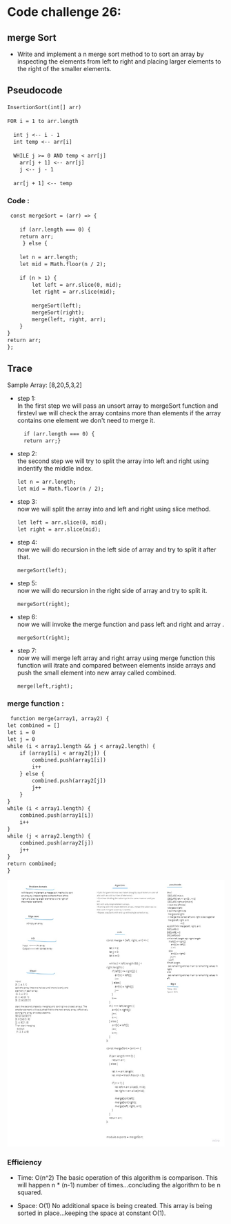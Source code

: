 # Code challenge 26:

## merge Sort
<!-- Description of the challenge -->
- Write and implement a n merge sort method to to sort an array by inspecting the elements from left to right and placing larger elements to the right of the smaller elements.  


## Pseudocode  
        
    InsertionSort(int[] arr)

    FOR i = 1 to arr.length

      int j <-- i - 1
      int temp <-- arr[i]

      WHILE j >= 0 AND temp < arr[j]
        arr[j + 1] <-- arr[j]
        j <-- j - 1

      arr[j + 1] <-- temp    
       

 ### Code :   

     const mergeSort = (arr) => {

        if (arr.length === 0) {
        return arr;
         } else {

        let n = arr.length;
        let mid = Math.floor(n / 2);

        if (n > 1) {
            let left = arr.slice(0, mid);
            let right = arr.slice(mid);

            mergeSort(left);
            mergeSort(right);
            merge(left, right, arr);
        }
    }
    return arr;
    };
## Trace  

Sample Array: [8,20,5,3,2]  

- step 1:  
In the first step we will pass an unsort  array to mergeSort function and firstevl we will check the array contains more than elements if the array contains one element we don't need to merge it.  


        if (arr.length === 0) {
        return arr;}  
    
- step 2:  
the second step we will try to split the array into left and right using indentify the middle index.  

  

      let n = arr.length;
      let mid = Math.floor(n / 2); 
  
- step 3:  
now we will split the array into and left and right using slice method.


      let left = arr.slice(0, mid);
      let right = arr.slice(mid); 

- step 4:  
now we will do recursion in the left side of array and try to split it after that.


      mergeSort(left);

- step 5:  
now we will do recursion in the right side of array and try to split it.


      mergeSort(right);


- step 6:  
now we will invoke the merge function and pass left and right and array .


      mergeSort(right);


- step 7:  
now we will  merge left array and  right array using merge function this function will itrate and compared between elements inside arrays and push the small element into new array called combined.


      merge(left,right);

### merge function :
     function merge(array1, array2) {
    let combined = []
    let i = 0
    let j = 0
    while (i < array1.length && j < array2.length) {
        if (array1[i] < array2[j]) {
            combined.push(array1[i])
            i++
        } else {
            combined.push(array2[j])
            j++
        }
    }
    while (i < array1.length) {
        combined.push(array1[i])
        i++
    }
    while (j < array2.length) {
        combined.push(array2[j])
        j++
    }
    return combined;
    }

<!-- Embedded whiteboard image -->

![image](./assets/mergeSortArray.jpg)

### Efficiency
<!-- What approach did you take? Discuss Why. What is the Big O space/time for this approach? -->


 - Time: O(n^2)
The basic operation of this algorithm is comparison. This will happen n * (n-1) number of times…concluding the algorithm to be n squared.  

 - Space: O(1)
No additional space is being created. This array is being sorted in place…keeping the space at constant O(1).
